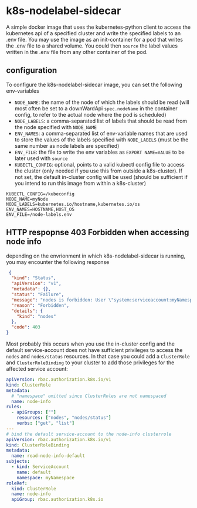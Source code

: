 # k8s-nodelabel-sidecar

A simple docker image that uses the kubernetes-python client to access the kubernetes api of a specified cluster and write the specified labels to an .env file. You may use the image as an init-container for a pod that writes the .env file to a shared volume. You could then `source` the label values written in the .env file from any other container of the pod.

## configuration
To configure the k8s-nodelabel-sidecar image, you can set the following env-variables

* `NODE_NAME`: the name of the node of which the labels should be read (will most often be set to a downWardApi `spec.nodeName` in the container config, to refer to the actual node where the pod is scheduled)
* `NODE_LABELS`: a comma-separated list of labels that should be read from the node specified with `NODE_NAME`
* `ENV_NAMES`: a comma-separated list of env-variable names that are used to store the values of the labels specified with `NODE_LABELS` (must be the same number as node labels are specified)
* `ENV_FILE`: the file to write the env variables as `EXPORT NAME=VALUE` to be later used with `source`
* `KUBECTL_CONFIG`: optional, points to a valid kubectl config file to access the cluster (only needed if you use this from outside a k8s-cluster). If not set, the default in-cluster config will be used (should be sufficient if you intend to run this image from within a k8s-cluster)

```.env
KUBECTL_CONFIG=/kubeconfig
NODE_NAME=myNode
NODE_LABELS=kubernetes.io/hostname,kubernetes.io/os
ENV_NAMES=HOSTNAME,HOST_OS
ENV_FILE=/node-labels.env
```

## HTTP respopnse 403 Forbidden when accessing node info
depending on the envrionment in which k8s-nodelabel-sidecar is running, you may encounter the following response
```json
 {
  "kind": "Status",
  "apiVersion": "v1",
  "metadata": {},
  "status": "Failure",
  "message": "nodes is forbidden: User \"system:serviceaccount:myNamespace:default\" cannot list resource \"nodes\" in API group \"\" at the cluster scope",
  "reason": "Forbidden",
  "details": {
    "kind": "nodes"
  },
  "code": 403
}
``` 

Most probably this occurs when you use the in-cluster config and the default service-account does not have sufficient privileges to access the `nodes` and `nodes/status` resources.
In that case you could add a `ClusterRole` and `ClusterRoleBinding` to your cluster to add those privileges for the affected service account:
```yaml
apiVersion: rbac.authorization.k8s.io/v1
kind: ClusterRole
metadata:
  # "namespace" omitted since ClusterRoles are not namespaced
  name: node-info
rules:
  - apiGroups: [""]
    resources: ["nodes", "nodes/status"]
    verbs: ["get", "list"]
---
# bind the default service-account to the node-info clusterrole
apiVersion: rbac.authorization.k8s.io/v1
kind: ClusterRoleBinding
metadata:
  name: read-node-info-default
subjects:
  - kind: ServiceAccount
    name: default
    namespace: myNamespace
roleRef:
  kind: ClusterRole
  name: node-info
  apiGroup: rbac.authorization.k8s.io
```
